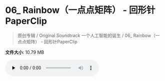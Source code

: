 # 06_ Rainbow（一点点矩阵） - 回形针PaperClip

> 原创专辑 / Original Soundtrack 一个人工智能的诞生 / 06_ Rainbow（一点点矩阵） - 回形针PaperClip

**文件大小**: 10.79 MB

<audio preload="none" controls><source src="https://file.hsyhx.top/archive/原创专辑/Original Soundtrack 一个人工智能的诞生/06_ Rainbow（一点点矩阵） - 回形针PaperClip.mp3" type="audio/mpeg">🤔 您的浏览器不支持此音频格式</audio>
